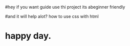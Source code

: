 #hey if you want guide use thi project its abeginner friendly 

#and it will help alot? how to use css with html 
# happy day. 
